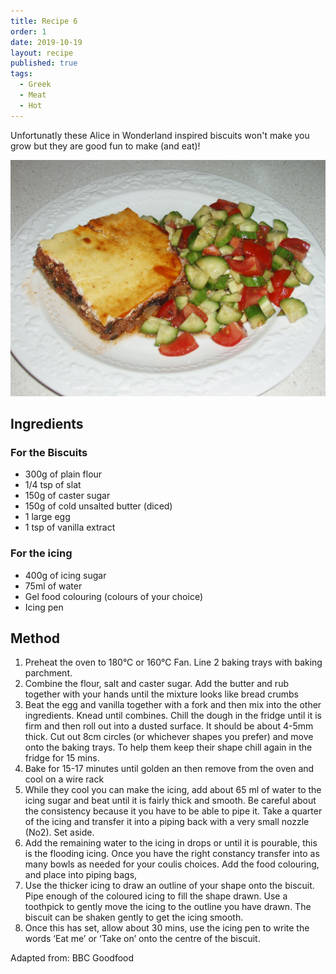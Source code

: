 ```yaml
---
title: Recipe 6
order: 1
date: 2019-10-19
layout: recipe
published: true
tags:
  - Greek
  - Meat
  - Hot
---
```

Unfortunatly these Alice in Wonderland inspired biscuits won't make you grow but they are good fun to make (and eat)!

![Moussaka](../uploads/moussaka.jpg)

## Ingredients

### For the Biscuits

* 300g of plain flour
* 1/4 tsp of slat
* 150g of caster sugar 
* 150g of cold unsalted butter (diced) 
* 1 large egg 
* 1 tsp of vanilla extract 

### For the icing 

* 400g of icing sugar 
* 75ml of water 
* Gel food colouring (colours of your choice)
* Icing pen

## Method

1. Preheat the oven to 180°C or 160°C Fan. Line 2 baking trays with baking parchment.
2. Combine the flour, salt and caster sugar. Add the butter and rub together with your hands until the mixture looks like bread crumbs
3. Beat the egg and vanilla together with a fork and then mix into the other ingredients. Knead until combines. Chill the dough in the fridge until it is firm and then roll out into a dusted surface. It should be about 4-5mm thick. Cut out 8cm circles (or whichever shapes you prefer) and move onto the baking trays. To help them keep their shape chill again in the fridge for 15 mins. 
4. Bake for 15-17 minutes until golden an then remove from the oven and cool on a wire rack
5. While they cool you can make the icing, add about 65 ml of water to the icing sugar and beat until it is fairly thick and smooth. Be careful about the consistency because it you have to be able to pipe it. Take a quarter of the icing and transfer it into a piping back with a very small nozzle (No2). Set aside.
6. Add the remaining water to the icing in drops or until it is pourable, this is the flooding icing. Once you have the right constancy transfer into as many bowls as needed for your coulis choices. Add the food colouring, and place into piping bags,
7. Use the thicker icing to draw an outline of your shape onto the biscuit. Pipe enough of the coloured icing to fill the shape drawn. Use a toothpick to gently move the icing to the outline you have drawn. The biscuit can be shaken gently to get the icing smooth. 
8. Once this has set, allow about 30 mins, use the icing pen to write the words ‘Eat me’ or ‘Take on’ onto the centre of the biscuit. 

Adapted from: BBC Goodfood